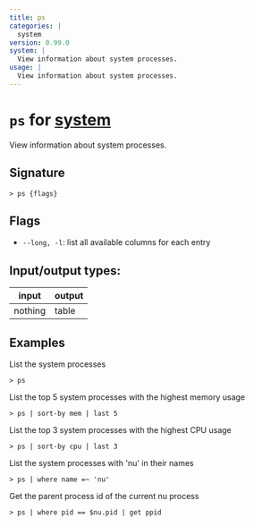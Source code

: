 ```yaml
---
title: ps
categories: |
  system
version: 0.99.0
system: |
  View information about system processes.
usage: |
  View information about system processes.
---
```

<!-- This file is automatically generated. Please edit the command in https://github.com/nushell/nushell instead. -->

# `ps` for [system](/commands/categories/system.md)

<div class='command-title'>View information about system processes.</div>

## Signature

```> ps {flags} ```

## Flags

 -  `--long, -l`: list all available columns for each entry


## Input/output types:

| input   | output |
| ------- | ------ |
| nothing | table  |

## Examples

List the system processes
```nu
> ps

```

List the top 5 system processes with the highest memory usage
```nu
> ps | sort-by mem | last 5

```

List the top 3 system processes with the highest CPU usage
```nu
> ps | sort-by cpu | last 3

```

List the system processes with 'nu' in their names
```nu
> ps | where name =~ 'nu'

```

Get the parent process id of the current nu process
```nu
> ps | where pid == $nu.pid | get ppid

```
